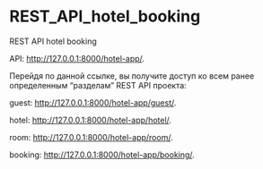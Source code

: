# REST_API_hotel_booking
 REST API hotel booking

API: http://127.0.0.1:8000/hotel-app/.

Перейдя по данной ссылке, вы получите доступ ко всем ранее определенным “разделам” REST API проекта:

guest: http://127.0.0.1:8000/hotel-app/guest/.

hotel: http://127.0.0.1:8000/hotel-app/hotel/.

room: http://127.0.0.1:8000/hotel-app/room/.

booking: http://127.0.0.1:8000/hotel-app/booking/.
